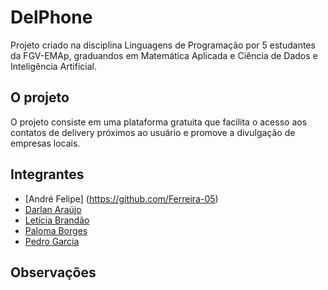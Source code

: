 # DelPhone
Projeto criado na disciplina Linguagens de Programação por 5 estudantes da FGV-EMAp, graduandos em Matemática Aplicada e Ciência de Dados e Inteligência Artificial.

## O projeto
O projeto consiste em uma plataforma gratuita que facilita o acesso aos contatos de delivery próximos ao usuário e promove a divulgação de empresas locais.

## Integrantes
- [André Felipe] (https://github.com/Ferreira-05)
- [Darlan Araújo](https://github.com/Darlan369)
- [Letícia Brandão](https://github.com/leticia-brand)
- [Paloma Borges](https://github.com/palomavb)
- [Pedro Garcia](https://github.com/PedroGarcia6)

## Observações
